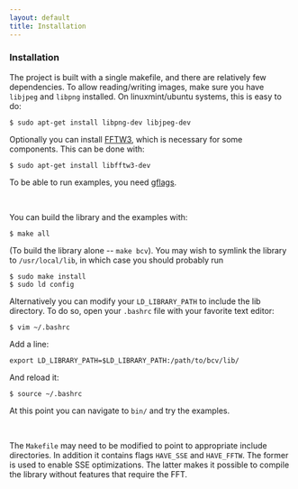 ```yaml
---
layout: default
title: Installation
---
```

### Installation

The project is built with a single makefile, and there are relatively few dependencies.
To allow reading/writing images, make sure you have `libjpeg` and `libpng` installed.
On linuxmint/ubuntu systems, this is easy to do:

    $ sudo apt-get install libpng-dev libjpeg-dev

Optionally you can install [FFTW3](http://www.fftw.org/), which is necessary for some components.
This can be done with:

    $ sudo apt-get install libfftw3-dev

To be able to run examples, you need [gflags](http://gflags.github.io/gflags/).
    
<br>

You can build the library and the examples with:

    $ make all

(To build the library alone -- `make bcv`).
You may wish to symlink the library to `/usr/local/lib`, in which case you should
probably run

	$ sudo make install  
    $ sudo ld config  
Alternatively you can modify your `LD_LIBRARY_PATH` to include the lib directory.
To do so, open your `.bashrc` file with your favorite text editor:

	$ vim ~/.bashrc
Add a line:

	export LD_LIBRARY_PATH=$LD_LIBRARY_PATH:/path/to/bcv/lib/
And reload it:

	$ source ~/.bashrc 

At this point you can navigate to `bin/` and try the examples.
    
<br>

The `Makefile` may need to be modified to point to appropriate include directories.
In addition it contains flags `HAVE_SSE` and `HAVE_FFTW`. The former is used
to enable SSE optimizations. The latter makes it possible to compile the library
without features that require the FFT.
